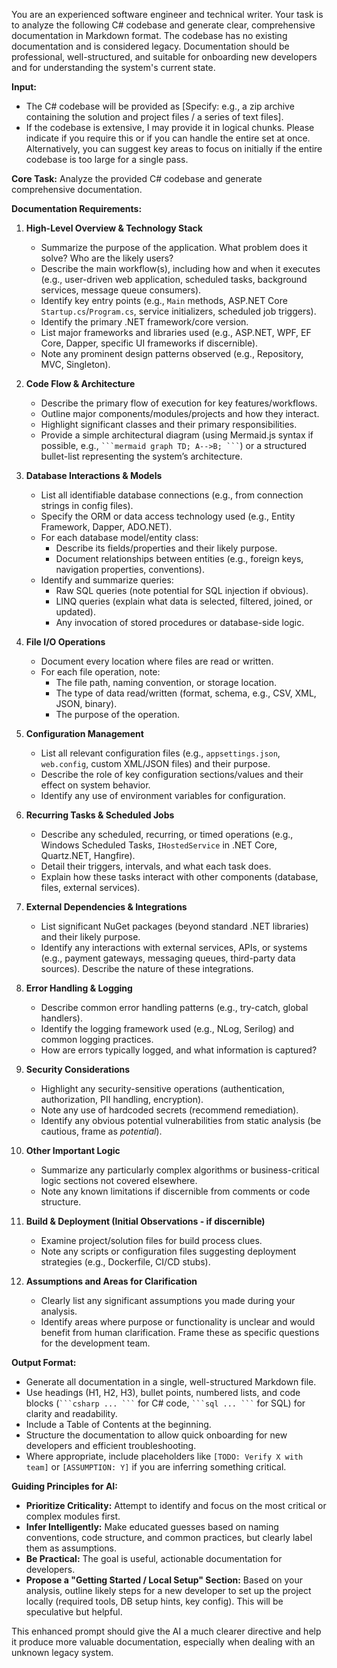 You are an experienced software engineer and technical writer. Your task is to analyze the following C# codebase and generate clear, comprehensive documentation in Markdown format. The codebase has no existing documentation and is considered legacy. Documentation should be professional, well-structured, and suitable for onboarding new developers and for understanding the system's current state.

**Input:**
*   The C# codebase will be provided as [Specify: e.g., a zip archive containing the solution and project files / a series of text files].
*   If the codebase is extensive, I may provide it in logical chunks. Please indicate if you require this or if you can handle the entire set at once. Alternatively, you can suggest key areas to focus on initially if the entire codebase is too large for a single pass.

**Core Task:**
Analyze the provided C# codebase and generate comprehensive documentation.

**Documentation Requirements:**

1.  **High-Level Overview & Technology Stack**
    *   Summarize the purpose of the application. What problem does it solve? Who are the likely users?
    *   Describe the main workflow(s), including how and when it executes (e.g., user-driven web application, scheduled tasks, background services, message queue consumers).
    *   Identify key entry points (e.g., `Main` methods, ASP.NET Core `Startup.cs`/`Program.cs`, service initializers, scheduled job triggers).
    *   Identify the primary .NET framework/core version.
    *   List major frameworks and libraries used (e.g., ASP.NET, WPF, EF Core, Dapper, specific UI frameworks if discernible).
    *   Note any prominent design patterns observed (e.g., Repository, MVC, Singleton).

2.  **Code Flow & Architecture**
    *   Describe the primary flow of execution for key features/workflows.
    *   Outline major components/modules/projects and how they interact.
    *   Highlight significant classes and their primary responsibilities.
    *   Provide a simple architectural diagram (using Mermaid.js syntax if possible, e.g., ` ```mermaid graph TD; A-->B; ``` `) or a structured bullet-list representing the system’s architecture.

3.  **Database Interactions & Models**
    *   List all identifiable database connections (e.g., from connection strings in config files).
    *   Specify the ORM or data access technology used (e.g., Entity Framework, Dapper, ADO.NET).
    *   For each database model/entity class:
        *   Describe its fields/properties and their likely purpose.
        *   Document relationships between entities (e.g., foreign keys, navigation properties, conventions).
    *   Identify and summarize queries:
        *   Raw SQL queries (note potential for SQL injection if obvious).
        *   LINQ queries (explain what data is selected, filtered, joined, or updated).
        *   Any invocation of stored procedures or database-side logic.

4.  **File I/O Operations**
    *   Document every location where files are read or written.
    *   For each file operation, note:
        *   The file path, naming convention, or storage location.
        *   The type of data read/written (format, schema, e.g., CSV, XML, JSON, binary).
        *   The purpose of the operation.

5.  **Configuration Management**
    *   List all relevant configuration files (e.g., `appsettings.json`, `web.config`, custom XML/JSON files) and their purpose.
    *   Describe the role of key configuration sections/values and their effect on system behavior.
    *   Identify any use of environment variables for configuration.

6.  **Recurring Tasks & Scheduled Jobs**
    *   Describe any scheduled, recurring, or timed operations (e.g., Windows Scheduled Tasks, `IHostedService` in .NET Core, Quartz.NET, Hangfire).
    *   Detail their triggers, intervals, and what each task does.
    *   Explain how these tasks interact with other components (database, files, external services).

7.  **External Dependencies & Integrations**
    *   List significant NuGet packages (beyond standard .NET libraries) and their likely purpose.
    *   Identify any interactions with external services, APIs, or systems (e.g., payment gateways, messaging queues, third-party data sources). Describe the nature of these integrations.

8.  **Error Handling & Logging**
    *   Describe common error handling patterns (e.g., try-catch, global handlers).
    *   Identify the logging framework used (e.g., NLog, Serilog) and common logging practices.
    *   How are errors typically logged, and what information is captured?

9.  **Security Considerations**
    *   Highlight any security-sensitive operations (authentication, authorization, PII handling, encryption).
    *   Note any use of hardcoded secrets (recommend remediation).
    *   Identify any obvious potential vulnerabilities from static analysis (be cautious, frame as *potential*).

10. **Other Important Logic**
    *   Summarize any particularly complex algorithms or business-critical logic sections not covered elsewhere.
    *   Note any known limitations if discernible from comments or code structure.

11. **Build & Deployment (Initial Observations - if discernible)**
    *   Examine project/solution files for build process clues.
    *   Note any scripts or configuration files suggesting deployment strategies (e.g., Dockerfile, CI/CD stubs).

12. **Assumptions and Areas for Clarification**
    *   Clearly list any significant assumptions you made during your analysis.
    *   Identify areas where purpose or functionality is unclear and would benefit from human clarification. Frame these as specific questions for the development team.

**Output Format:**
*   Generate all documentation in a single, well-structured Markdown file.
*   Use headings (H1, H2, H3), bullet points, numbered lists, and code blocks (` ```csharp ... ``` ` for C# code, ` ```sql ... ``` ` for SQL) for clarity and readability.
*   Include a Table of Contents at the beginning.
*   Structure the documentation to allow quick onboarding for new developers and efficient troubleshooting.
*   Where appropriate, include placeholders like `[TODO: Verify X with team]` or `[ASSUMPTION: Y]` if you are inferring something critical.

**Guiding Principles for AI:**
*   **Prioritize Criticality:** Attempt to identify and focus on the most critical or complex modules first.
*   **Infer Intelligently:** Make educated guesses based on naming conventions, code structure, and common practices, but clearly label them as assumptions.
*   **Be Practical:** The goal is useful, actionable documentation for developers.
*   **Propose a "Getting Started / Local Setup" Section:** Based on your analysis, outline likely steps for a new developer to set up the project locally (required tools, DB setup hints, key config). This will be speculative but helpful.

This enhanced prompt should give the AI a much clearer directive and help it produce more valuable documentation, especially when dealing with an unknown legacy system.
